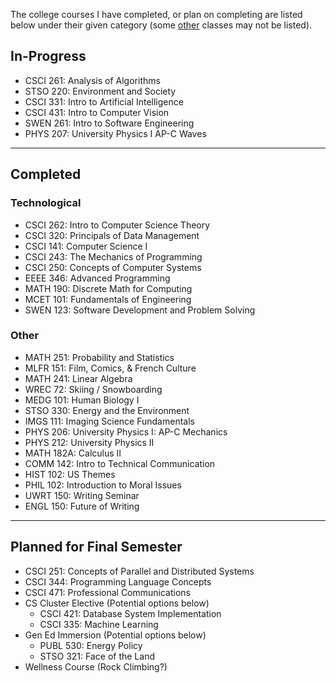 The college courses I have completed, or plan on completing are listed below under their given category (some [other](#other) classes may not be listed).

## In-Progress

- CSCI 261: Analysis of Algorithms
- STSO 220: Environment and Society
- CSCI 331: Intro to Artificial Intelligence
- CSCI 431: Intro to Computer Vision
- SWEN 261: Intro to Software Engineering
- PHYS 207: University Physics I AP-C Waves

---

## Completed

### Technological

- CSCI 262: Intro to Computer Science Theory
- CSCI 320: Principals of Data Management
- CSCI 141: Computer Science I
- CSCI 243: The Mechanics of Programming
- CSCI 250: Concepts of Computer Systems
- EEEE 346: Advanced Programming
- MATH 190: Discrete Math for Computing
- MCET 101: Fundamentals of Engineering
- SWEN 123: Software Development and Problem Solving

### Other

- MATH 251: Probability and Statistics
- MLFR 151: Film, Comics, & French Culture
- MATH 241: Linear Algebra
- WREC 72: Skiing / Snowboarding
- MEDG 101: Human Biology I
- STSO 330: Energy and the Environment
- IMGS 111: Imaging Science Fundamentals
- PHYS 206: University Physics I: AP-C Mechanics
- PHYS 212: University Physics II
- MATH 182A: Calculus II
- COMM 142: Intro to Technical Communication
- HIST 102: US Themes
- PHIL 102: Introduction to Moral Issues
- UWRT 150: Writing Seminar
- ENGL 150: Future of Writing

---

## Planned for Final Semester

- CSCI 251: Concepts of Parallel and Distributed Systems
- CSCI 344: Programming Language Concepts
- CSCI 471: Professional Communications
- CS Cluster Elective (Potential options below)
    - CSCI 421: Database System Implementation
    - CSCI 335: Machine Learning
- Gen Ed Immersion (Potential options below)
    - PUBL 530: Energy Policy
    - STSO 321: Face of the Land
- Wellness Course (Rock Climbing?)